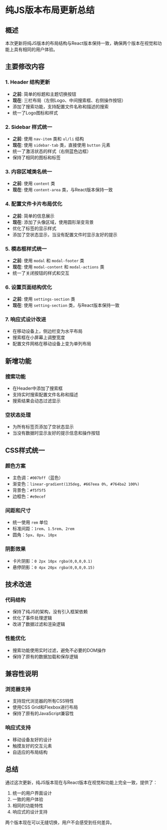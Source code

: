 # 纯JS版本布局更新总结

## 概述
本次更新将纯JS版本的布局结构与React版本保持一致，确保两个版本在视觉和功能上具有相同的用户体验。

## 主要修改内容

### 1. Header 结构更新
- **之前**: 简单的标题和主题切换按钮
- **现在**: 三栏布局（左侧Logo、中间搜索框、右侧操作按钮）
- 添加了搜索功能，支持配置文件名称和描述的搜索
- 统一了Logo图标和样式

### 2. Sidebar 样式统一
- **之前**: 使用 `nav-item` 类和 `ul/li` 结构
- **现在**: 使用 `sidebar-tab` 类，直接使用 `button` 元素
- 统一了激活状态的样式（右侧蓝色边框）
- 保持了相同的图标和标签

### 3. 内容区域类名统一
- **之前**: 使用 `content` 类
- **现在**: 使用 `content-area` 类，与React版本保持一致

### 4. 配置文件卡片布局优化
- **之前**: 简单的信息展示
- **现在**: 添加了头像区域，使用圆形渐变背景
- 优化了标签的显示样式
- 添加了空状态显示，当没有配置文件时显示友好的提示

### 5. 模态框样式统一
- **之前**: 使用 `modal` 和 `modal-footer` 类
- **现在**: 使用 `modal-content` 和 `modal-actions` 类
- 统一了关闭按钮的样式和交互

### 6. 设置页面结构优化
- **之前**: 使用 `settings-section` 类
- **现在**: 使用 `setting-section` 类，与React版本保持一致

### 7. 响应式设计改进
- 在移动设备上，侧边栏变为水平布局
- 搜索框在小屏幕上调整宽度
- 配置文件网格在移动设备上变为单列布局

## 新增功能

### 搜索功能
- 在Header中添加了搜索框
- 支持实时搜索配置文件名称和描述
- 搜索结果会动态过滤显示

### 空状态处理
- 为所有标签页添加了空状态显示
- 当没有数据时显示友好的提示信息和操作按钮

## CSS样式统一

### 颜色方案
- 主色调：`#007bff`（蓝色）
- 渐变色：`linear-gradient(135deg, #667eea 0%, #764ba2 100%)`
- 背景色：`#f5f5f5`
- 边框色：`#e9ecef`

### 间距和尺寸
- 统一使用 `rem` 单位
- 标准间距：`1rem`、`1.5rem`、`2rem`
- 圆角：`5px`、`8px`、`10px`

### 阴影效果
- 卡片阴影：`0 2px 10px rgba(0,0,0,0.1)`
- 悬停阴影：`0 4px 20px rgba(0,0,0,0.15)`

## 技术改进

### 代码结构
- 保持了纯JS的架构，没有引入框架依赖
- 优化了事件处理逻辑
- 改进了数据过滤和渲染逻辑

### 性能优化
- 搜索功能使用实时过滤，避免不必要的DOM操作
- 保持了原有的数据加载和保存逻辑

## 兼容性说明

### 浏览器支持
- 支持现代浏览器的所有CSS特性
- 使用CSS Grid和Flexbox进行布局
- 保持了原有的JavaScript兼容性

### 响应式支持
- 移动设备友好的设计
- 触摸友好的交互元素
- 自适应的布局结构

## 总结

通过这次更新，纯JS版本现在与React版本在视觉和功能上完全一致，提供了：
1. 统一的用户界面设计
2. 一致的用户体验
3. 相同的功能特性
4. 响应式的设计支持

两个版本现在可以无缝切换，用户不会感受到任何差异。
